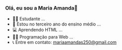 ### Olá, eu sou a Maria Amanda👒


- 👩‍🎓 Estudante ...
- 📖 Estou no terceiro ano do ensino médio ...
- 💻 Aprendendo HTML ...
- 👩‍💻 Programação para Web ...
- 📞 Entre em contato: mariaamandas250@gmail.com

